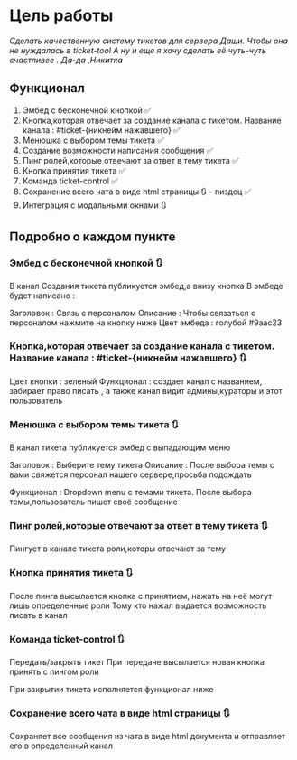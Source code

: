 # Цель работы

*Сделать качественную систему тикетов для сервера Даши. Чтобы она не нуждалась в ticket-tool*
*А ну и еще я хочу сделать её чуть-чуть счастливее . Да-да ,Никитка*

## Функционал

1) Эмбед с бесконечной кнопкой ✅
2) Кнопка,которая отвечает за создание канала с тикетом. Название канала : #ticket-{никнейм нажавшего} ✅
3) Менюшка с выбором темы тикета ✅
4) Создание возможности написания сообщения ✅
5) Пинг ролей,которые отвечают за ответ в тему тикета ✅
6) Кнопка принятия тикета ✅
7) Команда ticket-control ✅
8) Сохранение всего чата в виде html страницы 🔃 - пиздец ✅
9) Интеграция с модальными окнами 🔃


## Подробно о каждом пункте

### Эмбед с бесконечной кнопкой 🔃
В канал Создания тикета публикуется эмбед,а внизу кнопка
В эмбеде будет написано :

Заголовок : Связь с персоналом
Описание : Чтобы связаться с персоналом нажмите на кнопку ниже
Цвет эмбеда : голубой #9aac23

### Кнопка,которая отвечает за создание канала с тикетом. Название канала : #ticket-{никнейм нажавшего} 🔃

Цвет кнопки : зеленый
Функционал : создает канал с названием, забирает право писать , а также канал видит админы,кураторы и этот пользователь

### Менюшка с выбором темы тикета 🔃
В канал тикета публикуется эмбед с выпадающим меню

Заголовок : Выберите тему тикета
Описание : После выбора темы с вами свяжется персонал нашего сервере,просьба подождать

Функционал :  Dropdown menu с темами тикета. После выбора темы,пользователь пишет своё сообщение

### Пинг ролей,которые отвечают за ответ в тему тикета 🔃

Пингует в канале тикета роли,которы отвечают за тему

### Кнопка принятия тикета   🔃

После пинга высылается кнопка с принятием, нажать на неё могут лишь определенные роли
Тому кто нажал выдается возможность писать в канал

### Команда ticket-control 🔃

Передать/закрыть тикет
При передаче высылается новая кнопка принять с пингом роли

При закрытии тикета исполняется функционал ниже

### Сохранение всего чата в виде html страницы 🔃

Сохраняет все сообщения из чата в виде html документа и отправляет его в определенный канал





